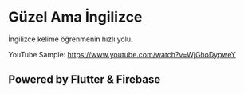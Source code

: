 # Güzel Ama İngilizce

İngilizce kelime öğrenmenin hızlı yolu.

YouTube Sample: https://www.youtube.com/watch?v=WjGhoDypweY

## Powered by Flutter & Firebase
